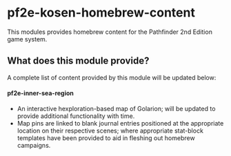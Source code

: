 # pf2e-kosen-homebrew-content

This modules provides homebrew content for the Pathfinder 2nd Edition game system.

## What does this module provide?

A complete list of content provided by this module will be updated below:

#### pf2e-inner-sea-region
- An interactive hexploration-based map of Golarion; will be updated to provide additional functionality with time.
- Map pins are linked to blank journal entries positioned at the appropriate location on their respective scenes; where appropriate stat-block templates have been provided to aid in fleshing out homebrew campaigns.
